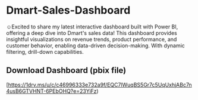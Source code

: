 # Dmart-Sales-Dashboard
☺️Excited to share my latest interactive dashboard built with Power BI, offering a deep dive into Dmart's sales data! This dashboard provides insightful visualizations on revenue trends, product performance, and customer behavior, enabling data-driven decision-making. With dynamic filtering, drill-down capabilities.

## Download Dashboard (pbix file) 
[https://1drv.ms/u/c/c46996333e732a9f/EQC7lWuqBS5Gr7c5UqUxhjABc7n4usB6GTVHNT-6PEbOHQ?e=23YiFz)
